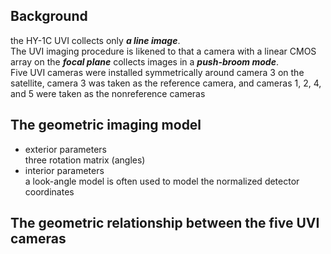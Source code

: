## Background
the HY-1C UVI collects only ***a line image***.  
The UVI imaging procedure is likened to that a camera with a linear CMOS array on the ***focal plane*** collects images in a ***push-broom mode***.  
Five UVI cameras were installed symmetrically around camera 3 on the satellite, camera 3 was taken as the reference camera, and cameras 1, 2, 4, and 5 were taken as the nonreference cameras

## The geometric imaging model
- exterior parameters  
three rotation matrix (angles)
- interior parameters  
a look-angle model is often used to model the normalized detector coordinates

## The geometric relationship between the five UVI cameras
